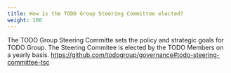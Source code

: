 ```yaml
---
title: How is the TODO Group Steering Committee elected?
weight: 100
---
```


The TODO Group Steering Committe sets the policy and strategic goals for TODO Group. The Steering Commitee is elected by the TODO Members on a yearly basis.
https://github.com/todogroup/governance#todo-steering-committee-tsc